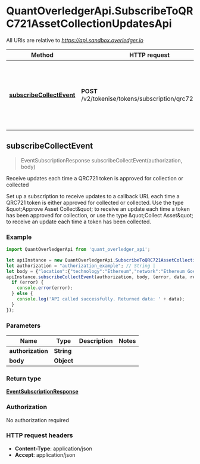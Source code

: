 # QuantOverledgerApi.SubscribeToQRC721AssetCollectionUpdatesApi

All URIs are relative to *https://api.sandbox.overledger.io*

Method | HTTP request | Description
------------- | ------------- | -------------
[**subscribeCollectEvent**](SubscribeToQRC721AssetCollectionUpdatesApi.md#subscribeCollectEvent) | **POST** /v2/tokenise/tokens/subscription/qrc721/collect | Receive updates each time a QRC721 token is approved for collection or collected



## subscribeCollectEvent

> EventSubscriptionResponse subscribeCollectEvent(authorization, body)

Receive updates each time a QRC721 token is approved for collection or collected

Set up a subscription to receive updates to a callback URL each time a QRC721 token is either approved for collected or collected. Use the type \&quot;Approve Asset Collect\&quot; to receive an update each time a token has been approved for collection, or use the type \&quot;Collect Asset\&quot; to receive an update each time a token has been collected.

### Example

```javascript
import QuantOverledgerApi from 'quant_overledger_api';

let apiInstance = new QuantOverledgerApi.SubscribeToQRC721AssetCollectionUpdatesApi();
let authorization = "authorization_example"; // String | 
let body = {"location":{"technology":"Ethereum","network":"Ethereum Goerli Testnet"},"callbackUrl":"https://eo2vmypzncjgeoi.m.pipedream.net","type":"Approve Asset Collect","requestDetails":{"tokenName":"QNTNFT"}}; // Object | 
apiInstance.subscribeCollectEvent(authorization, body, (error, data, response) => {
  if (error) {
    console.error(error);
  } else {
    console.log('API called successfully. Returned data: ' + data);
  }
});
```

### Parameters


Name | Type | Description  | Notes
------------- | ------------- | ------------- | -------------
 **authorization** | **String**|  | 
 **body** | **Object**|  | 

### Return type

[**EventSubscriptionResponse**](EventSubscriptionResponse.md)

### Authorization

No authorization required

### HTTP request headers

- **Content-Type**: application/json
- **Accept**: application/json

